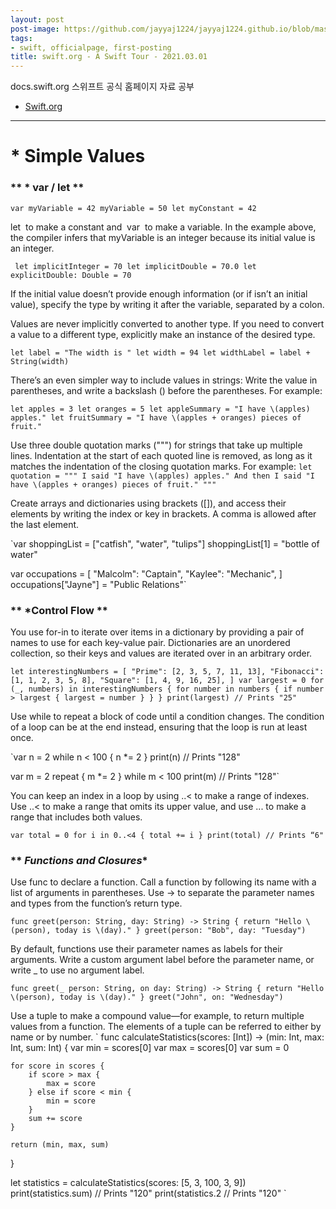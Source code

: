 ```yaml
---
layout: post
post-image: https://github.com/jayyaj1224/jayyaj1224.github.io/blob/master/assets/images/Swift.png
tags:
- swift, officialpage, first-posting
title: swift.org - A Swift Tour - 2021.03.01
---
```


docs.swift.org 스위프트 공식 홈페이지 자료 공부
* [Swift.org](https://swift.org/)

---

# * Simple Values

### ** * var / let **

`var myVariable = 42
 myVariable = 50
 let myConstant = 42`

let 	to make a constant and 
var 	to make a variable.
In the example above, the compiler infers    that myVariable is an integer because its initial value is an integer.


`
let implicitInteger = 70
let implicitDouble = 70.0
let explicitDouble: Double = 70`

If the initial value doesn’t provide enough information (or if isn’t an initial value), specify the type by writing it after the variable, separated by a colon.



Values are never implicitly converted to another type. If you need to convert a value to a different type, explicitly make an instance of the desired type.

`let label = "The width is "
let width = 94
let widthLabel = label + String(width)`



There’s an even simpler way to include values in strings: Write the value in parentheses, and write a backslash (\) before the parentheses. For example:

`let apples = 3
let oranges = 5
let appleSummary = "I have \(apples) apples."
let fruitSummary = "I have \(apples + oranges) pieces of fruit."`


Use three double quotation marks (""") for strings that take up multiple lines. Indentation at the start of each quoted line is removed, as long as it matches the indentation of the closing quotation marks. For example:
`let quotation = """
I said "I have \(apples) apples."
And then I said "I have \(apples + oranges) pieces of fruit."
"""`


Create arrays and dictionaries using brackets ([]), and access their elements by writing the index or key in brackets. A comma is allowed after the last element.

`var shoppingList = ["catfish", "water", "tulips"]
shoppingList[1] = "bottle of water"

var occupations = [
    "Malcolm": "Captain",
    "Kaylee": "Mechanic",
]
occupations["Jayne"] = "Public Relations"`


### ** *Control Flow **


You use for-in to iterate over items in a dictionary by providing a pair of names to use for each key-value pair. Dictionaries are an unordered collection, so their keys and values are iterated over in an arbitrary order.

`let interestingNumbers = [
    "Prime": [2, 3, 5, 7, 11, 13],
    "Fibonacci": [1, 1, 2, 3, 5, 8],
    "Square": [1, 4, 9, 16, 25],
]
var largest = 0
for (_, numbers) in interestingNumbers {
    for number in numbers {
        if number > largest {
            largest = number
        }
    }
}
print(largest)
// Prints "25" `



Use while to repeat a block of code until a condition changes. The condition of a loop can be at the end instead, ensuring that the loop is run at least once.

`var n = 2
while n < 100 {
    n *= 2
}
print(n)
// Prints "128"

var m = 2
repeat {
    m *= 2
} while m < 100
print(m)
// Prints "128"`



You can keep an index in a loop by using ..< to make a range of indexes.
Use ..< to make a range that omits its upper value, and use ... to make a range that includes both values.

`var total = 0
for i in 0..<4 {
    total += i
}
print(total)
// Prints “6"`


### ** *Functions and Closures**


Use func to declare a function. Call a function by following its name with a list of arguments in parentheses. Use -> to separate the parameter names and types from the function’s return type.

`func greet(person: String, day: String) -> String {
    return "Hello \(person), today is \(day)."
}
greet(person: "Bob", day: "Tuesday")`



By default, functions use their parameter names as labels for their arguments. Write a custom argument label before the parameter name, or write _ to use no argument label.

`func greet(_ person: String, on day: String) -> String {
    return "Hello \(person), today is \(day)."
}
greet("John", on: "Wednesday")`



Use a tuple to make a compound value—for example, to return multiple values from a function. The elements of a tuple can be referred to either by name or by number.
`
func calculateStatistics(scores: [Int]) -> (min: Int, max: Int, sum: Int) {
    var min = scores[0]
    var max = scores[0]
    var sum = 0

    for score in scores {
        if score > max {
            max = score
        } else if score < min {
            min = score
        }
        sum += score
    }

    return (min, max, sum)
}

let statistics = calculateStatistics(scores: [5, 3, 100, 3, 9])
print(statistics.sum)
// Prints "120"
print(statistics.2
// Prints "120"
`